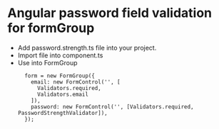 # Angular password field validation for formGroup

<ul>
<li>Add password.strength.ts file into your project.</li>
<li>Import file into component.ts</li>
<li>Use into FormGroup <br>
<code>
  form = new FormGroup({
    email: new FormControl('', [
      Validators.required,
      Validators.email
    ]),
    password: new FormControl('', [Validators.required, PasswordStrengthValidator]),
  });

  </code></li>
</ul>
